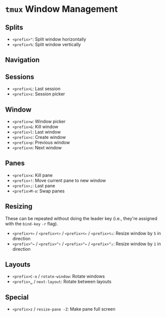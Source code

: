 # `tmux` Window Management

## Splits

- `<prefix>"`: Split window horizontally
- `<prefix>%`: Split window vertically

## Navigation

## Sessions

- `<prefix>L`: Last session
- `<prefix>s`: Session picker

## Window

- `<prefix>w`: Window picker
- `<prefix>&`: Kill window
- `<prefix>l`: Last window
- `<prefix>c`: Create window
- `<prefix>p`: Previous window
- `<prefix>n`: Next window

## Panes

- `<prefix>x`: Kill pane
- `<prefix>!`: Move current pane to new window
- `<prefix>;`: Last pane
- `<prefix>M-o`: Swap panes

## Resizing

These can be repeated without doing the leader key (i.e., they're assigned with the `bind-key` `-r` flag).

- `<prefix>⌥←` / `<prefix>⌥↑` / `<prefix>⌥←` / `<prefix>⌥↓`: Resize window by `5` in direction
- `<prefix>^←` / `<prefix>^↑` / `<prefix>^←` / `<prefix>^↓`: Resize window by `1` in direction

## Layouts

- `<prefix>C-o` / `rotate-window`: Rotate windows
- `<prefix>␣` / `next-layout`: Rotate between layouts

## Special

- `<prefix>z` / `resize-pane -Z`: Make pane full screen

